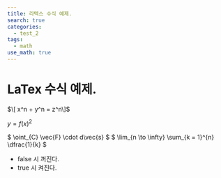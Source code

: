 ```yaml
---
title: 라텍스 수식 예제.
search: true
categories: 
  - test_2
tags:
  - math
use_math: true
---
```


# LaTex 수식 예제.

$\[ x^n + y^n = z^n\]$

$y = f(x)^2$

$ \oint_{C} \vec{F} \cdot d\vec{s} $
$ \lim_{n \to \infty} \sum_{k = 1}^{n} \dfrac{1}{k} $

- false 시 꺼진다.
- true 시 켜진다.